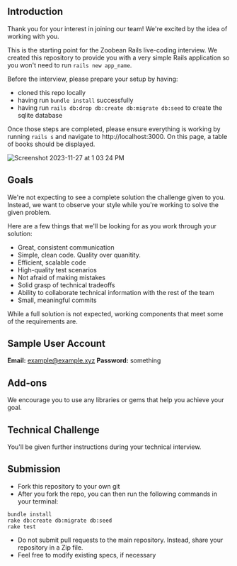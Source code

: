 ## Introduction

Thank you for your interest in joining our team! We're excited by the idea of working with you.

This is the starting point for the Zoobean Rails live-coding interview. We created this repository to provide you with a very simple Rails application so you won't need to run `rails new app_name`.

Before the interview, please prepare your setup by having:

* cloned this repo locally
* having run `bundle install` successfully
* having run `rails db:drop db:create db:migrate db:seed` to create the sqlite database

Once those steps are completed, please ensure everything is working by running `rails s` and navigate to http://localhost:3000. On this page, a table of books should be displayed.

![Screenshot 2023-11-27 at 1 03 24 PM](https://github.com/zoobean/rails-challenge/assets/1329085/7fbb08ba-d098-47a6-987a-5416f3114618)

## Goals

We're not expecting to see a complete solution the challenge given to you. Instead, we want to observe your style while you're working to solve the given problem.

Here are a few things that we'll be looking for as you work through your solution:

- Great, consistent communication
- Simple, clean code. Quality over quanitity.
- Efficient, scalable code
- High-quality test scenarios
- Not afraid of making mistakes
- Solid grasp of technical tradeoffs
- Ability to collaborate technical information with the rest of the team
- Small, meaningful commits

While a full solution is not expected, working components that meet some of the requirements are.

## Sample User Account

**Email:** example@example.xyz
**Password:** something

## Add-ons

We encourage you to use any libraries or gems that help you achieve your goal.

## Technical Challenge

You'll be given further instructions during your technical interview.

## Submission

- Fork this repository to your own git
- After you fork the repo, you can then run the following commands in your terminal:

``````
bundle install
rake db:create db:migrate db:seed
rake test
``````

- Do not submit pull requests to the main repository. Instead, share your repository in a Zip file.
- Feel free to modify existing specs, if necessary

